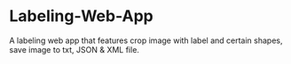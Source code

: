 # Labeling-Web-App
A labeling web app that features crop image with label and certain shapes, save image to txt, JSON &amp; XML file.
